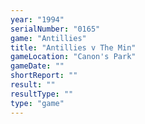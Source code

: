 ```yaml
---
year: "1994"
serialNumber: "0165" 
game: "Antillies"
title: "Antillies v The Min"
gameLocation: "Canon's Park"
gameDate: ""
shortReport: ""
result: ""
resultType: ""
type: "game"
---
```

